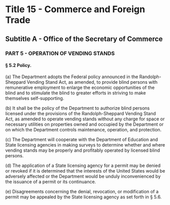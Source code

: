 
# Title 15 - Commerce and Foreign Trade
## Subtitle A - Office of the Secretary of Commerce
### PART 5 - OPERATION OF VENDING STANDS
#### § 5.2 Policy.

(a) The Department adopts the Federal policy announced in the Randolph-Sheppard Vending Stand Act, as amended, to provide blind persons with remunerative employment to enlarge the economic opportunities of the blind and to stimulate the blind to greater efforts in striving to make themselves self-supporting.

(b) It shall be the policy of the Department to authorize blind persons licensed under the provisions of the Randolph-Sheppard Vending Stand Act, as amended to operate vending stands without any charge for space or necessary utilities on properties owned and occupied by the Department or on which the Department controls maintenance, operation, and protection.

(c) The Department will cooperate with the Department of Education and State licensing agencies in making surveys to determine whether and where vending stands may be properly and profitably operated by licensed blind persons.

(d) The application of a State licensing agency for a permit may be denied or revoked if it is determined that the interests of the United States would be adversely affected or the Department would be unduly inconvenienced by the issuance of a permit or its continuance.

(e) Disagreements concerning the denial, revocation, or modification of a permit may be appealed by the State licensing agency as set forth in § 5.6.

